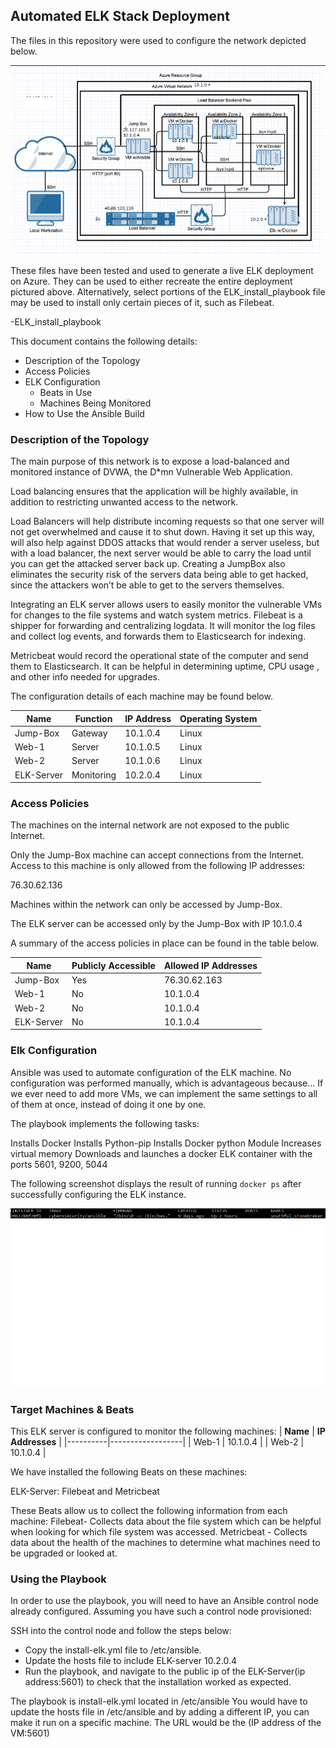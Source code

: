 ## Automated ELK Stack Deployment

The files in this repository were used to configure the network depicted below.

![alt text](https://github.com/DH7777/Cyber-Project1/blob/main/Diagrams/Diagram_network.png "Diagram_network")

These files have been tested and used to generate a live ELK deployment on Azure. They can be used to either recreate the entire deployment pictured above. Alternatively, select portions of the ELK_install_playbook file may be used to install only certain pieces of it, such as Filebeat.

  -ELK_install_playbook

This document contains the following details:
- Description of the Topology
- Access Policies
- ELK Configuration
  - Beats in Use
  - Machines Being Monitored
- How to Use the Ansible Build


### Description of the Topology

The main purpose of this network is to expose a load-balanced and monitored instance of DVWA, the D*mn Vulnerable Web Application.

Load balancing ensures that the application will be highly available, in addition to restricting unwanted access to the network.

Load Balancers will help distribute incoming requests so that one server will not get overwhelmed and cause it to shut down.  Having it set up this way, will also help against DDOS attacks that would render a server useless, but with a load balancer, the next server would be able to carry the load until you can get the attacked server back up. Creating a JumpBox also eliminates the security risk of the servers data being able to get hacked, since the attackers won’t be able to get to the servers themselves.

Integrating an ELK server allows users to easily monitor the vulnerable VMs for changes to the file systems and watch system metrics.
Filebeat is a shipper for forwarding and centralizing logdata.  It will monitor the log files and collect log events, and forwards them to Elasticsearch for indexing. 

Metricbeat would record the operational state of the computer and send them to Elasticsearch.  It can be helpful in determining uptime, CPU usage , and other info needed for upgrades.

The configuration details of each machine may be found below.


| **Name**   | **Function** | **IP Address** | **Operating System** |
|------------|--------------|----------------|----------------------|
| Jump-Box   | Gateway      | 10.1.0.4       | Linux                |
| Web-1      | Server       | 10.1.0.5       | Linux                |
| Web-2      | Server       | 10.1.0.6       | Linux                |
| ELK-Server | Monitoring   | 10.2.0.4       | Linux                |
### Access Policies

The machines on the internal network are not exposed to the public Internet. 

Only the Jump-Box machine can accept connections from the Internet. Access to this machine is only allowed from the following IP addresses:

76.30.62.136

Machines within the network can only be accessed by Jump-Box.

The ELK server can be accessed only by the Jump-Box with IP 10.1.0.4

A summary of the access policies in place can be found in the table below.

| **Name**   | **Publicly Accessible** | **Allowed IP Addresses** |
|------------|-------------------------|--------------------------|
| Jump-Box   | Yes                     | 76.30.62.163             |
| Web-1      | No                      | 10.1.0.4                 |
| Web-2      | No                      | 10.1.0.4                 |
| ELK-Server | No                      | 10.1.0.4                 |

### Elk Configuration

Ansible was used to automate configuration of the ELK machine. No configuration was performed manually, which is advantageous because...
If we ever need to add more VMs, we can implement the same settings to all of them at once, instead of doing it one by one.

The playbook implements the following tasks:

Installs Docker
Installs Python-pip
Installs Docker python Module
Increases virtual memory
Downloads and launches a docker ELK container with the ports 5601, 9200, 5044

The following screenshot displays the result of running `docker ps` after successfully configuring the ELK instance.

![alt text](https://github.com/DH7777/Cyber-Project1/blob/main/Diagrams/ps%20docker.png "Docker_screenshot")


### Target Machines & Beats
This ELK server is configured to monitor the following machines:
| **Name** | **IP Addresses** |
|----------|------------------|
| Web-1    | 10.1.0.4         |
| Web-2    | 10.1.0.4         |


We have installed the following Beats on these machines:

ELK-Server: Filebeat and Metricbeat

These Beats allow us to collect the following information from each machine:
Filebeat- Collects data about the file system which can be helpful when looking for which file system was accessed.
Metricbeat - Collects data about the health of the machines to determine what machines need to be upgraded or looked at.

### Using the Playbook
In order to use the playbook, you will need to have an Ansible control node already configured. Assuming you have such a control node provisioned: 

SSH into the control node and follow the steps below:
- Copy the install-elk.yml file to /etc/ansible.
- Update the hosts file to include ELK-server 10.2.0.4
- Run the playbook, and navigate to the public ip of the ELK-Server(ip address:5601) to check that the installation worked as expected.

The playbook is install-elk.yml located in /etc/ansible
You would have to update the hosts file in /etc/ansible and by adding a different IP, you can make it run on a specific machine.
The URL would be the (IP address of the VM:5601)



